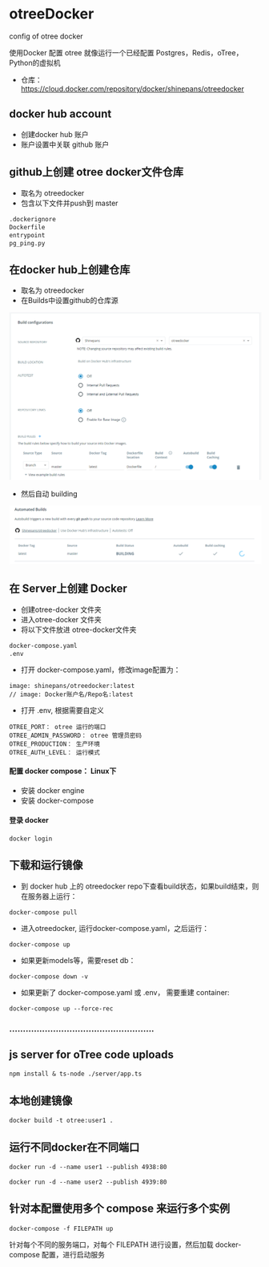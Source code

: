 # otreeDocker


config of otree docker

使用Docker 配置 otree 就像运行一个已经配置 Postgres，Redis，oTree，Python的虚拟机

- 仓库： https://cloud.docker.com/repository/docker/shinepans/otreedocker

## docker hub account

- 创建docker hub 账户
- 账户设置中关联 github 账户

## github上创建 otree docker文件仓库

- 取名为 otreedocker
- 包含以下文件并push到 master

```
.dockerignore
Dockerfile
entrypoint
pg_ping.py
```

## 在docker hub上创建仓库

- 取名为 otreedocker
- 在Builds中设置github的仓库源

![](./assets/buildConfig.png)

- 然后自动 building

![](./assets/autoBuilding.png)

## 在 Server上创建 Docker

- 创建otree-docker 文件夹
- 进入otree-docker 文件夹
- 将以下文件放进 otree-docker文件夹

```
docker-compose.yaml
.env
```

- 打开 docker-compose.yaml，修改image配置为：

```
image: shinepans/otreedocker:latest
// image: Docker账户名/Repo名:latest
```

- 打开 .env, 根据需要自定义

```
OTREE_PORT： otree 运行的端口
OTREE_ADMIN_PASSWORD： otree 管理员密码
OTREE_PRODUCTION： 生产环境
OTREE_AUTH_LEVEL： 运行模式
```

#### 配置 docker compose：  Linux下

- 安装 docker engine
- 安装 docker-compose

#### 登录 docker

```
docker login
```

## 下载和运行镜像

- 到 docker hub 上的 otreedocker repo下查看build状态，如果build结束，则在服务器上运行：

```
docker-compose pull
```

- 进入otreedocker, 运行docker-compose.yaml，之后运行：

```
docker-compose up
```

- 如果更新models等，需要reset db：

```
docker-compose down -v
```

- 如果更新了 docker-compose.yaml 或 .env， 需要重建 container:

```
docker-compose up --force-rec
```

### .....................................................

## js server  for oTree code uploads


```
npm install & ts-node ./server/app.ts
```

## 本地创建镜像

```
docker build -t otree:user1 .
```


## 运行不同docker在不同端口

```
docker run -d --name user1 --publish 4938:80
```

```
docker run -d --name user2 --publish 4939:80
```


## 针对本配置使用多个 compose 来运行多个实例

```
docker-compose -f FILEPATH up
```

针对每个不同的服务端口，对每个 FILEPATH 进行设置，然后加载 docker-compose 配置，进行启动服务
